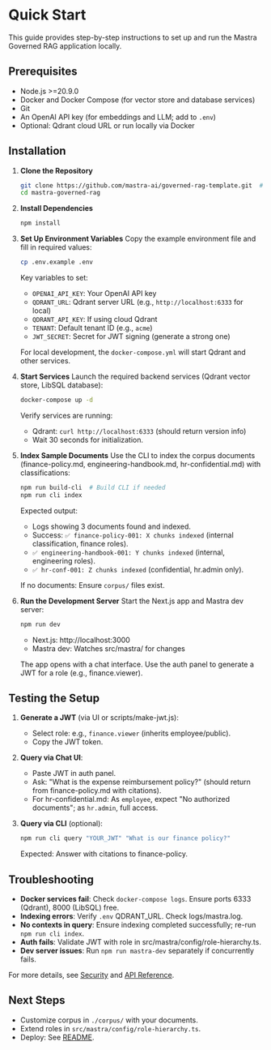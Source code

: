 # Quick Start

This guide provides step-by-step instructions to set up and run the Mastra Governed RAG application locally.

## Prerequisites

- Node.js >=20.9.0
- Docker and Docker Compose (for vector store and database services)
- Git
- An OpenAI API key (for embeddings and LLM; add to `.env`)
- Optional: Qdrant cloud URL or run locally via Docker

## Installation

1. **Clone the Repository**

    ```bash
    git clone https://github.com/mastra-ai/governed-rag-template.git  # Or your fork
    cd mastra-governed-rag
    ```

2. **Install Dependencies**

    ```bash
    npm install
    ```

3. **Set Up Environment Variables**
   Copy the example environment file and fill in required values:

    ```bash
    cp .env.example .env
    ```

    Key variables to set:
    - `OPENAI_API_KEY`: Your OpenAI API key
    - `QDRANT_URL`: Qdrant server URL (e.g., `http://localhost:6333` for local)
    - `QDRANT_API_KEY`: If using cloud Qdrant
    - `TENANT`: Default tenant ID (e.g., `acme`)
    - `JWT_SECRET`: Secret for JWT signing (generate a strong one)

    For local development, the `docker-compose.yml` will start Qdrant and other services.

4. **Start Services**
   Launch the required backend services (Qdrant vector store, LibSQL database):

    ```bash
    docker-compose up -d
    ```

    Verify services are running:
    - Qdrant: `curl http://localhost:6333` (should return version info)
    - Wait 30 seconds for initialization.

5. **Index Sample Documents**
   Use the CLI to index the corpus documents (finance-policy.md, engineering-handbook.md, hr-confidential.md) with classifications:

    ```bash
    npm run build-cli  # Build CLI if needed
    npm run cli index
    ```

    Expected output:
    - Logs showing 3 documents found and indexed.
    - Success: `✅ finance-policy-001: X chunks indexed` (internal classification, finance roles).
    - `✅ engineering-handbook-001: Y chunks indexed` (internal, engineering roles).
    - `✅ hr-conf-001: Z chunks indexed` (confidential, hr.admin only).

    If no documents: Ensure `corpus/` files exist.

6. **Run the Development Server**
   Start the Next.js app and Mastra dev server:

    ```bash
    npm run dev
    ```

    - Next.js: http://localhost:3000
    - Mastra dev: Watches src/mastra/ for changes

    The app opens with a chat interface. Use the auth panel to generate a JWT for a role (e.g., finance.viewer).

## Testing the Setup

1. **Generate a JWT** (via UI or scripts/make-jwt.js):
    - Select role: e.g., `finance.viewer` (inherits employee/public).
    - Copy the JWT token.

2. **Query via Chat UI**:
    - Paste JWT in auth panel.
    - Ask: "What is the expense reimbursement policy?" (should return from finance-policy.md with citations).
    - For hr-confidential.md: As `employee`, expect "No authorized documents"; as `hr.admin`, full access.

3. **Query via CLI** (optional):

    ```bash
    npm run cli query "YOUR_JWT" "What is our finance policy?"
    ```

    Expected: Answer with citations to finance-policy.

## Troubleshooting

- **Docker services fail**: Check `docker-compose logs`. Ensure ports 6333 (Qdrant), 8000 (LibSQL) free.
- **Indexing errors**: Verify `.env` QDRANT_URL. Check logs/mastra.log.
- **No contexts in query**: Ensure indexing completed successfully; re-run `npm run cli index`.
- **Auth fails**: Validate JWT with role in src/mastra/config/role-hierarchy.ts.
- **Dev server issues**: Run `npm run mastra-dev` separately if concurrently fails.

For more details, see [Security](./security.md) and [API Reference](./api-reference.md).

## Next Steps

- Customize corpus in `./corpus/` with your documents.
- Extend roles in `src/mastra/config/role-hierarchy.ts`.
- Deploy: See [README](../README.md#deployment).
